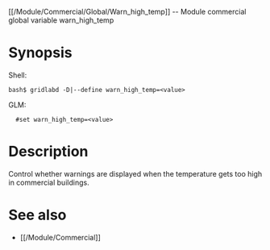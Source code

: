 [[/Module/Commercial/Global/Warn_high_temp]] -- Module commercial global variable warn_high_temp

# Synopsis

Shell:

~~~
bash$ gridlabd -D|--define warn_high_temp=<value>
~~~

GLM:

~~~
  #set warn_high_temp=<value>
~~~

# Description

Control whether warnings are displayed when the temperature gets too high in commercial buildings.

# See also

* [[/Module/Commercial]]

